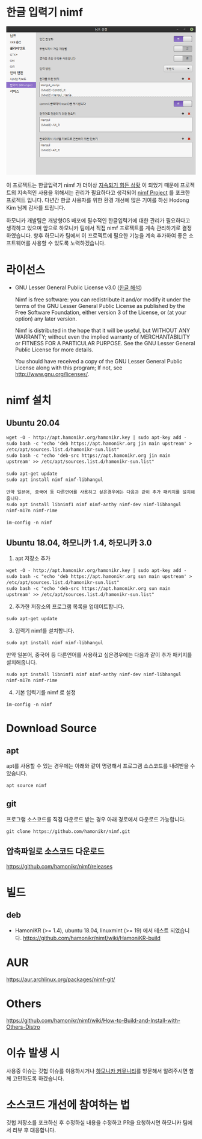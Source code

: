 # 한글 입력기 nimf

![nimf](docs/nimf.png)

이 프로젝트는 한글입력기 nimf 가 더이상 [지속되기 힘든 상황](https://launchpad.net/~hodong/+archive/ubuntu/nimf) 이 되었기 때문에
프로젝트의 지속적인 사용을 위해서는 관리가 필요하다고 생각되어 [nimf Project](https://gitlab.com/nimf-i18n/nimf) 를 포크한 프로젝트 입니다.
다년간 한글 사용자를 위한 환경 개선에 많은 기여를 하신 Hodong Kim 님께 감사를 드립니다. 

하모니카 개발팀은 개방형OS 배포에 필수적인 한글입력기에 대한 관리가 필요하다고 생각하고 있으며
앞으로 하모니카 팀에서 직접 nimf 프로젝트를 계속 관리하기로 결정하였습니다.
향후 하모니카 팀에서 이 프로젝트에 필요한 기능을 계속 추가하여 좋은 소프트웨어를 사용할 수 있도록 노력하겠습니다.

# 라이선스
* GNU Lesser General Public License v3.0 ([한글 해석](https://olis.or.kr/license/Detailselect.do?lId=1073))
  
  Nimf is free software: you can redistribute it and/or modify it
  under the terms of the GNU Lesser General Public License as published
  by the Free Software Foundation, either version 3 of the License, or
  (at your option) any later version.

  Nimf is distributed in the hope that it will be useful, but
  WITHOUT ANY WARRANTY; without even the implied warranty of
  MERCHANTABILITY or FITNESS FOR A PARTICULAR PURPOSE.
  See the GNU Lesser General Public License for more details.

  You should have received a copy of the GNU Lesser General Public License
  along with this program;  If not, see <http://www.gnu.org/licenses/>.

# nimf 설치

## Ubuntu 20.04
```
wget -O - http://apt.hamonikr.org/hamonikr.key | sudo apt-key add -
sudo bash -c "echo 'deb https://apt.hamonikr.org jin main upstream' > /etc/apt/sources.list.d/hamonikr-sun.list"
sudo bash -c "echo 'deb-src https://apt.hamonikr.org jin main upstream' >> /etc/apt/sources.list.d/hamonikr-sun.list"

sudo apt-get update
sudo apt install nimf nimf-libhangul

만약 일본어, 중국어 등 다른언어를 사용하고 싶은경우에는 다음과 같이 추가 패키지를 설치해줍니다.
sudo apt install libnimf1 nimf nimf-anthy nimf-dev nimf-libhangul nimf-m17n nimf-rime

im-config -n nimf
```

## Ubuntu 18.04, 하모니카 1.4, 하모니카 3.0

1) apt 저장소 추가
```
wget -O - http://apt.hamonikr.org/hamonikr.key | sudo apt-key add -
sudo bash -c "echo 'deb https://apt.hamonikr.org sun main upstream' > /etc/apt/sources.list.d/hamonikr-sun.list"
sudo bash -c "echo 'deb-src https://apt.hamonikr.org sun main upstream' >> /etc/apt/sources.list.d/hamonikr-sun.list"
```

2) 추가한 저장소의 프로그램 목록을 업데이트합니다.
```
sudo apt-get update
```

3) 입력기 nimf를 설치합니다.
```
sudo apt install nimf nimf-libhangul
```
만약 일본어, 중국어 등 다른언어를 사용하고 싶은경우에는 다음과 같이 추가 패키지를 설치해줍니다.
```
sudo apt install libnimf1 nimf nimf-anthy nimf-dev nimf-libhangul nimf-m17n nimf-rime
```
4) 기본 입력기를 nimf 로 설정
```
im-config -n nimf
```

# Download Source
## apt
apt를 사용할 수 있는 경우에는 아래와 같이 명령해서 프로그램 소스코드를 내려받을 수 있습니다.
```
apt source nimf
```

## git
프로그램 소스코드를 직접 다운로드 받는 경우 아래 경로에서 다운로드 가능합니다.
```
git clone https://github.com/hamonikr/nimf.git
```

## 압축파일로 소스코드 다운로드
https://github.com/hamonikr/nimf/releases


# 빌드
## deb
* HamoniKR (>= 1.4), ubuntu 18.04, linuxmint (>= 19) 에서 테스트 되었습니다.
https://github.com/hamonikr/nimf/wiki/HamoniKR-build

# AUR
https://aur.archlinux.org/packages/nimf-git/

# Others
https://github.com/hamonikr/nimf/wiki/How-to-Build-and-Install-with-Others-Distro

# 이슈 발생 시
사용중 이슈는 깃헙 이슈를 이용하시거나 [하모니카 커뮤니티](https://hamonikr.org)를 방문해서 알려주시면 함께 고민하도록 하겠습니다.

# 소스코드 개선에 참여하는 법
깃헙 저장소를 포크하신 후 수정하실 내용을 수정하고 PR을 요청하시면 하모니카 팀에서 리뷰 후 대응합니다.
